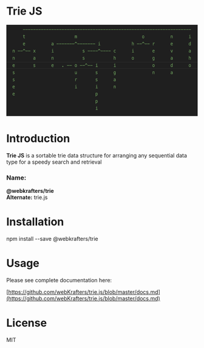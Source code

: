 # Trie JS

<p align="center">
  <img height="240" src="logo.png" width="640"></img>
</p>

# Introduction

**Trie JS** is a sortable trie data structure for arranging any sequential data type for a speedy search and retrieval

### Name:

<strong>@webkrafters/trie</strong><br />
<strong>Alternate:</strong> trie.js

# Installation

npm install --save @webkrafters/trie

# Usage

Please see complete documentation here:<br />

[https://github.com/webKrafters/trie.js/blob/master/docs.md](https://github.com/webKrafters/trie.js/blob/master/docs.md)

# License
MIT

